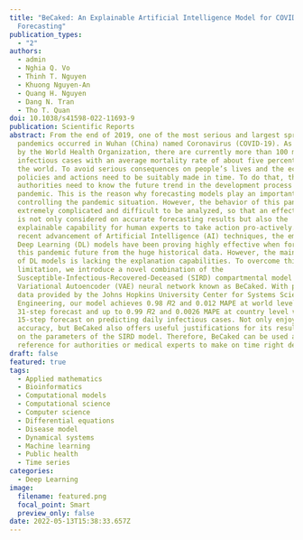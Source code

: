 ```yaml
---
title: "BeCaked: An Explainable Artificial Intelligence Model for COVID-19
  Forecasting"
publication_types:
  - "2"
authors:
  - admin
  - Nghia Q. Vo
  - Thinh T. Nguyen
  - Khuong Nguyen-An
  - Quang H. Nguyen
  - Dang N. Tran
  - Tho T. Quan
doi: 10.1038/s41598-022-11693-9
publication: Scientific Reports
abstract: From the end of 2019, one of the most serious and largest spread
  pandemics occurred in Wuhan (China) named Coronavirus (COVID-19). As reported
  by the World Health Organization, there are currently more than 100 million
  infectious cases with an average mortality rate of about five percent all over
  the world. To avoid serious consequences on people’s lives and the economy,
  policies and actions need to be suitably made in time. To do that, the
  authorities need to know the future trend in the development process of this
  pandemic. This is the reason why forecasting models play an important role in
  controlling the pandemic situation. However, the behavior of this pandemic is
  extremely complicated and difficult to be analyzed, so that an effective model
  is not only considered on accurate forecasting results but also the
  explainable capability for human experts to take action pro-actively. With the
  recent advancement of Artificial Intelligence (AI) techniques, the emerging
  Deep Learning (DL) models have been proving highly effective when forecasting
  this pandemic future from the huge historical data. However, the main weakness
  of DL models is lacking the explanation capabilities. To overcome this
  limitation, we introduce a novel combination of the
  Susceptible-Infectious-Recovered-Deceased (SIRD) compartmental model and
  Variational Autoencoder (VAE) neural network known as BeCaked. With pandemic
  data provided by the Johns Hopkins University Center for Systems Science and
  Engineering, our model achieves 0.98 𝑅2 and 0.012 MAPE at world level with
  31-step forecast and up to 0.99 𝑅2 and 0.0026 MAPE at country level with
  15-step forecast on predicting daily infectious cases. Not only enjoying high
  accuracy, but BeCaked also offers useful justifications for its results based
  on the parameters of the SIRD model. Therefore, BeCaked can be used as a
  reference for authorities or medical experts to make on time right decisions.
draft: false
featured: true
tags:
  - Applied mathematics
  - Bioinformatics
  - Computational models
  - Computational science
  - Computer science
  - Differential equations
  - Disease model
  - Dynamical systems
  - Machine learning
  - Public health
  - Time series
categories:
  - Deep Learning
image:
  filename: featured.png
  focal_point: Smart
  preview_only: false
date: 2022-05-13T15:38:33.657Z
---
```

